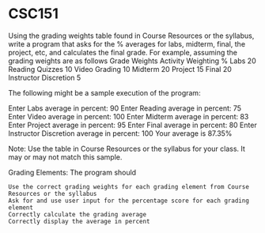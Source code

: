 # CSC151

Using the grading weights table found in Course Resources or the syllabus, write a program that asks for the % averages for labs, midterm, final, the project, etc, and calculates the final grade. 
For example, assuming the grading weights are as follows
Grade Weights Activity 	Weighting  %
Labs 	20
Reading Quizzes 	10
Video Grading 	10
Midterm 	20
Project 	15
Final 	20
Instructor Discretion 	5

The following might be a sample execution of the program:

Enter Labs average in percent: 90
Enter Reading average in percent: 75
Enter Video average in percent: 100
Enter Midterm average in percent: 83
Enter Project average in percent: 95
Enter Final average in percent: 80
Enter Instructor Discretion average in percent: 100
Your average is 87.35%


Note:  Use the table in Course Resources or the syllabus for your class.  It may or may not match this sample.

Grading Elements:
The program should

    Use the correct grading weights for each grading element from Course Resources or the syllabus
    Ask for and use user input for the percentage score for each grading element
    Correctly calculate the grading average
    Correctly display the average in percent

